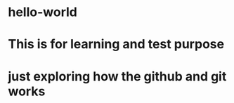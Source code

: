 # hello-world
# This is for learning and test purpose
# just exploring how the github and git works
